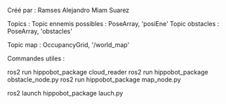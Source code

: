 Créé par : Ramses Alejandro Miam Suarez	

Topics :
Topic ennemis possibles : PoseArray, 'posiEne'
Topic obstacles : PoseArray, 'obstacles'

Topic map : OccupancyGrid, '/world_map'

Commandes utiles :

ros2 run hippobot_package cloud_reader
ros2 run hippobot_package obstacle_node.py
ros2 run hippobot_package map_node.py

ros2 launch hippobot_package lauch.py

